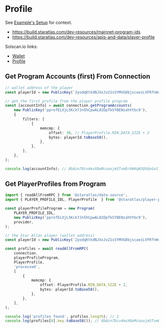 # Profile

See [Example's Setup](../intro.html#examples-setup) for context.

* https://build.staratlas.com/dev-resources/mainnet-program-ids
* https://build.staratlas.com/dev-resources/apis-and-data/player-profile

Solscan.io links:

* [Wallet](https://solscan.io/account/2yodqKtkdNJXxJv21s5YMVG8bjscaezLVFRfnWra5D77)
* [Profile](https://solscan.io/account/8bAzn7Dcv4msX8wMcoaxjm5TvmDr9AKqN3QhQxGxSTjS)

## Get Program Accounts (first) From Connection

```typescript
// wallet address of the player
const playerId = new PublicKey('2yodqKtkdNJXxJv21s5YMVG8bjscaezLVFRfnWra5D77');

// get the first profile from the player profile program 
const [accountInfo] = await connection.getProgramAccounts(
    new PublicKey('pprofELXjL5Kck7Jn5hCpwAL82DpTkSYBENzahVtbc9'),
    {
        filters: [
            {
                memcmp: {
                    offset: 30, // PlayerProfile.MIN_DATA_SIZE + 2
                    bytes: playerId.toBase58(),
                },
            },
        ],
    },
);

console.log(accountInfo); // 8bAzn7Dcv4msX8wMcoaxjm5TvmDr9AKqN3QhQxGxSTjS
```

## Get PlayerProfiles from Program

```typescript
import { readAllFromRPC } from '@staratlas/data-source';
import { PLAYER_PROFILE_IDL, PlayerProfile  } from '@staratlas/player-profile';

const playerProfileProgram = new Program(
    PLAYER_PROFILE_IDL,
    new PublicKey('pprofELXjL5Kck7Jn5hCpwAL82DpTkSYBENzahVtbc9'),
    provider,
);

// the Star Atlas player (wallet address)
const playerId = new PublicKey('2yodqKtkdNJXxJv21s5YMVG8bjscaezLVFRfnWra5D77');

const profiles = await readAllFromRPC(
    connection,
    playerProfileProgram,
    PlayerProfile,
    'processed',
    [
        {
            memcmp: {
                offset: PlayerProfile.MIN_DATA_SIZE + 2,
                bytes: playerId.toBase58(),
            },
        },
    ],
);

console.log('profiles found', profiles.length); // 1
console.log(profiles[0].key.toBase58()); // 8bAzn7Dcv4msX8wMcoaxjm5TvmDr9AKqN3QhQxGxSTjS
```